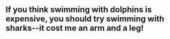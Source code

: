 ## If you think swimming with dolphins is expensive, you should try swimming with sharks--it cost me an arm and a leg!